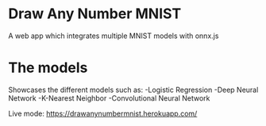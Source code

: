 # Draw Any Number MNIST
A web app which integrates multiple MNIST models with onnx.js


# The models
Showcases the different models such as:
-Logistic Regression
-Deep Neural Network
-K-Nearest Neighbor
-Convolutional Neural Network

Live mode:
https://drawanynumbermnist.herokuapp.com/
